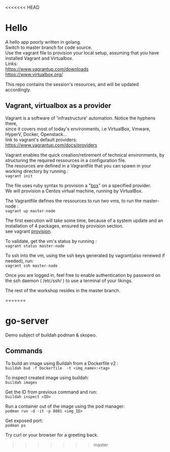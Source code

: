 <<<<<<< HEAD
# Hello 
A hello app poorly written in golang.  
Switch to master branch for code source.  
Use the vagrant file to provision your local setup, 
assuming that you have installed Vagrant and Virtualbox.  
Links:   
https://www.vagrantup.com/downloads  
https://www.virtualbox.org/  
  
This repo contains the session's resources, and will be updated accordingly.

## Vagrant, virtualbox as a provider

Vagrant is a software of 'infrastructure' automation. Notice the hyphens there,   
since it covers most of today's environments, i.e VirtualBox, Vmware, HyperV, Docker, Openstack...   
link to vagrant's default providers: https://www.vagrantup.com/docs/providers  
   
Vagrant enables the quick creation/retirement of technical environments, by structuring the required ressources in a configuration file.      
The resources are defined in a Vagrantfile that you can spawn in your working directory by running :   
`vagrant init`  
  
The file uses ruby syntax to provision a "[box](https://app.vagrantup.com/boxes/search)" on a specified provider.  
We will provision a Centos virtual machine, running by VirtualBox.   

The Vagrantfile defines the ressources to run two vms, to run the master-node :   
`vagrant up master-node`   


The first execution will take some time, because of a system update and an installation of 4 packages, ensured by provision section.  
see vagrant [provision](https://www.vagrantup.com/docs/cli/provision).   
   
   
To validate, get the vm's status by running :     
`vagrant status master-node`   

To ssh into the vm, using the ssh keys generated by vagrant(also renewed if needed), run:      
`vagrant ssh master-node`

Once you are logged in, feel free to enable authentication by password on the ssh daemon ( /etc/ssh/ ) to use a terminal of your likings.

The rest of the workshop resides in the master branch. 





=======
# go-server
Demo subject of buildah podman & skopeo.
## Commands
To build an image using Buildah from a Dockerfile v2 :   
`buildah bud -f Dockerfile  -t <img_name>:<tag>`  

To inspect created image using buildah:   
  `buildah images`    

Get the ID from previous command and run:     
`buildah inspect <ID>`

Run a container out of the image using the pod manager:     
`podman run -d -it -p 8081 <img_ID> `  



Get exposed port:    
`podman ps`   

Try curl or your browser for a greeting back.
>>>>>>> master

